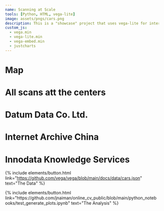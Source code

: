 ```yaml
---
name: Scanning at Scale
tools: [Python, HTML, vega-lite]
image: assets/pngs/cars.png
description: This is a "showcase" project that uses vega-lite for interactive viz!
custom_js:
  - vega.min
  - vega-lite.min
  - vega-embed.min
  - justcharts
---
```



# Map 

<vegachart schema-url="{{ site.baseurl }}/assets/json/connections-map.json" style="width: 100%"></vegachart>

# All scans att the centers

<vegachart schema-url="{{ site.baseurl }}/assets/json/outsourced_centers.json" style="width: 100%"></vegachart>


# Datum Data Co. Ltd. 

<vegachart schema-url="{{ site.baseurl }}/assets/json/datum_data_ship_viz.json" style="width: 100%"></vegachart>

# Internet Archive China

<vegachart schema-url="{{ site.baseurl }}/assets/json/hongkong_ships_viz.json" style="width: 100%"></vegachart>

# Innodata Knowledge Services

<vegachart schema-url="{{ site.baseurl }}/assets/json/cebu_ship_viz.json" style="width: 100%"></vegachart>


<!-- these are written in a combo of html and liquid --> 


{% include elements/button.html link="https://github.com/vega/vega/blob/main/docs/data/cars.json" text="The Data" %}
</div>

<div class="right">
{% include elements/button.html link="https://github.com/jnaiman/online_cv_public/blob/main/python_notebooks/test_generate_plots.ipynb" text="The Analysis" %}
</div>
